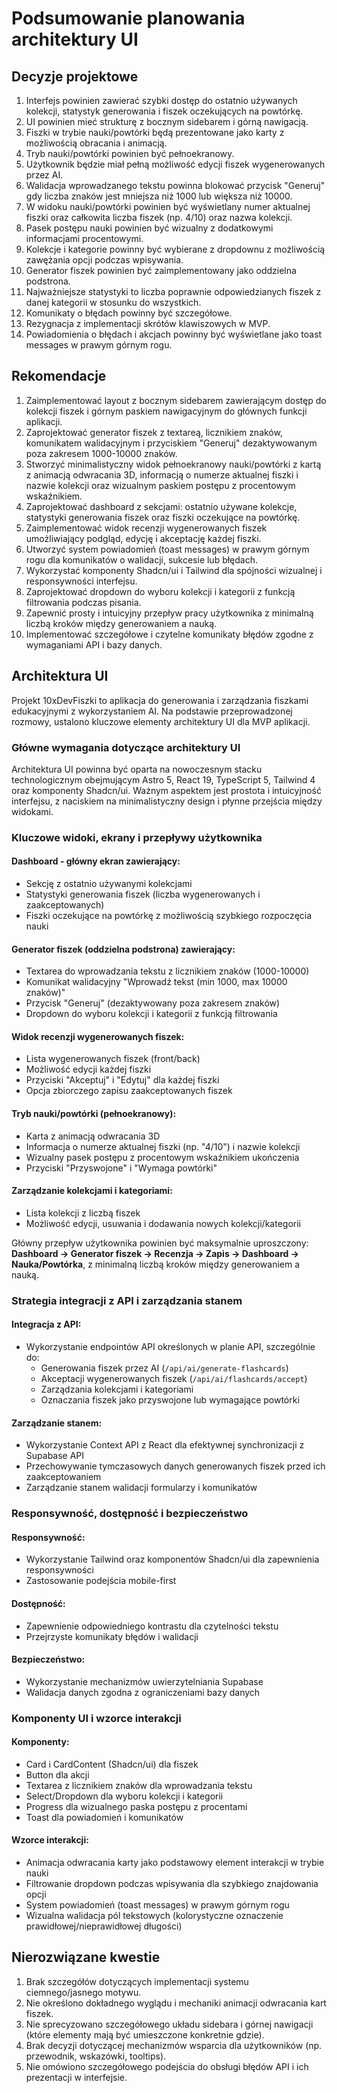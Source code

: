 # Podsumowanie planowania architektury UI

## Decyzje projektowe

1. Interfejs powinien zawierać szybki dostęp do ostatnio używanych kolekcji, statystyk generowania i fiszek oczekujących na powtórkę.
2. UI powinien mieć strukturę z bocznym sidebarem i górną nawigacją.
3. Fiszki w trybie nauki/powtórki będą prezentowane jako karty z możliwością obracania i animacją.
4. Tryb nauki/powtórki powinien być pełnoekranowy.
5. Użytkownik będzie miał pełną możliwość edycji fiszek wygenerowanych przez AI.
6. Walidacja wprowadzanego tekstu powinna blokować przycisk "Generuj" gdy liczba znaków jest mniejsza niż 1000 lub większa niż 10000.
7. W widoku nauki/powtórki powinien być wyświetlany numer aktualnej fiszki oraz całkowita liczba fiszek (np. 4/10) oraz nazwa kolekcji.
8. Pasek postępu nauki powinien być wizualny z dodatkowymi informacjami procentowymi.
9. Kolekcje i kategorie powinny być wybierane z dropdownu z możliwością zawężania opcji podczas wpisywania.
10. Generator fiszek powinien być zaimplementowany jako oddzielna podstrona.
11. Najważniejsze statystyki to liczba poprawnie odpowiedzianych fiszek z danej kategorii w stosunku do wszystkich.
12. Komunikaty o błędach powinny być szczegółowe.
13. Rezygnacja z implementacji skrótów klawiszowych w MVP.
14. Powiadomienia o błędach i akcjach powinny być wyświetlane jako toast messages w prawym górnym rogu.

## Rekomendacje

1. Zaimplementować layout z bocznym sidebarem zawierającym dostęp do kolekcji fiszek i górnym paskiem nawigacyjnym do głównych funkcji aplikacji.
2. Zaprojektować generator fiszek z textareą, licznikiem znaków, komunikatem walidacyjnym i przyciskiem "Generuj" dezaktywowanym poza zakresem 1000-10000 znaków.
3. Stworzyć minimalistyczny widok pełnoekranowy nauki/powtórki z kartą z animacją odwracania 3D, informacją o numerze aktualnej fiszki i nazwie kolekcji oraz wizualnym paskiem postępu z procentowym wskaźnikiem.
4. Zaprojektować dashboard z sekcjami: ostatnio używane kolekcje, statystyki generowania fiszek oraz fiszki oczekujące na powtórkę.
5. Zaimplementować widok recenzji wygenerowanych fiszek umożliwiający podgląd, edycję i akceptację każdej fiszki.
6. Utworzyć system powiadomień (toast messages) w prawym górnym rogu dla komunikatów o walidacji, sukcesie lub błędach.
7. Wykorzystać komponenty Shadcn/ui i Tailwind dla spójności wizualnej i responsywności interfejsu.
8. Zaprojektować dropdown do wyboru kolekcji i kategorii z funkcją filtrowania podczas pisania.
9. Zapewnić prosty i intuicyjny przepływ pracy użytkownika z minimalną liczbą kroków między generowaniem a nauką.
10. Implementować szczegółowe i czytelne komunikaty błędów zgodne z wymaganiami API i bazy danych.

## Architektura UI

Projekt 10xDevFiszki to aplikacja do generowania i zarządzania fiszkami edukacyjnymi z wykorzystaniem AI. Na podstawie przeprowadzonej rozmowy, ustalono kluczowe elementy architektury UI dla MVP aplikacji.

### Główne wymagania dotyczące architektury UI

Architektura UI powinna być oparta na nowoczesnym stacku technologicznym obejmującym Astro 5, React 19, TypeScript 5, Tailwind 4 oraz komponenty Shadcn/ui. Ważnym aspektem jest prostota i intuicyjność interfejsu, z naciskiem na minimalistyczny design i płynne przejścia między widokami.

### Kluczowe widoki, ekrany i przepływy użytkownika

#### Dashboard - główny ekran zawierający:
- Sekcję z ostatnio używanymi kolekcjami
- Statystyki generowania fiszek (liczba wygenerowanych i zaakceptowanych)
- Fiszki oczekujące na powtórkę z możliwością szybkiego rozpoczęcia nauki

#### Generator fiszek (oddzielna podstrona) zawierający:
- Textarea do wprowadzania tekstu z licznikiem znaków (1000-10000)
- Komunikat walidacyjny "Wprowadź tekst (min 1000, max 10000 znaków)"
- Przycisk "Generuj" (dezaktywowany poza zakresem znaków)
- Dropdown do wyboru kolekcji i kategorii z funkcją filtrowania

#### Widok recenzji wygenerowanych fiszek:
- Lista wygenerowanych fiszek (front/back)
- Możliwość edycji każdej fiszki
- Przyciski "Akceptuj" i "Edytuj" dla każdej fiszki
- Opcja zbiorczego zapisu zaakceptowanych fiszek

#### Tryb nauki/powtórki (pełnoekranowy):
- Karta z animacją odwracania 3D
- Informacja o numerze aktualnej fiszki (np. "4/10") i nazwie kolekcji
- Wizualny pasek postępu z procentowym wskaźnikiem ukończenia
- Przyciski "Przyswojone" i "Wymaga powtórki"

#### Zarządzanie kolekcjami i kategoriami:
- Lista kolekcji z liczbą fiszek
- Możliwość edycji, usuwania i dodawania nowych kolekcji/kategorii

Główny przepływ użytkownika powinien być maksymalnie uproszczony: **Dashboard → Generator fiszek → Recenzja → Zapis → Dashboard → Nauka/Powtórka**, z minimalną liczbą kroków między generowaniem a nauką.

### Strategia integracji z API i zarządzania stanem

#### Integracja z API:
- Wykorzystanie endpointów API określonych w planie API, szczególnie do:
  - Generowania fiszek przez AI (`/api/ai/generate-flashcards`)
  - Akceptacji wygenerowanych fiszek (`/api/ai/flashcards/accept`)
  - Zarządzania kolekcjami i kategoriami
  - Oznaczania fiszek jako przyswojone lub wymagające powtórki

#### Zarządzanie stanem:
- Wykorzystanie Context API z React dla efektywnej synchronizacji z Supabase API
- Przechowywanie tymczasowych danych generowanych fiszek przed ich zaakceptowaniem
- Zarządzanie stanem walidacji formularzy i komunikatów

### Responsywność, dostępność i bezpieczeństwo

#### Responsywność:
- Wykorzystanie Tailwind oraz komponentów Shadcn/ui dla zapewnienia responsywności
- Zastosowanie podejścia mobile-first

#### Dostępność:
- Zapewnienie odpowiedniego kontrastu dla czytelności tekstu
- Przejrzyste komunikaty błędów i walidacji

#### Bezpieczeństwo:
- Wykorzystanie mechanizmów uwierzytelniania Supabase
- Walidacja danych zgodna z ograniczeniami bazy danych

### Komponenty UI i wzorce interakcji

#### Komponenty:
- Card i CardContent (Shadcn/ui) dla fiszek
- Button dla akcji
- Textarea z licznikiem znaków dla wprowadzania tekstu
- Select/Dropdown dla wyboru kolekcji i kategorii
- Progress dla wizualnego paska postępu z procentami
- Toast dla powiadomień i komunikatów

#### Wzorce interakcji:
- Animacja odwracania karty jako podstawowy element interakcji w trybie nauki
- Filtrowanie dropdown podczas wpisywania dla szybkiego znajdowania opcji
- System powiadomień (toast messages) w prawym górnym rogu
- Wizualna walidacja pól tekstowych (kolorystyczne oznaczenie prawidłowej/nieprawidłowej długości)

## Nierozwiązane kwestie

1. Brak szczegółów dotyczących implementacji systemu ciemnego/jasnego motywu.
2. Nie określono dokładnego wyglądu i mechaniki animacji odwracania kart fiszek.
3. Nie sprecyzowano szczegółowego układu sidebara i górnej nawigacji (które elementy mają być umieszczone konkretnie gdzie).
4. Brak decyzji dotyczącej mechanizmów wsparcia dla użytkowników (np. przewodnik, wskazówki, tooltips).
5. Nie omówiono szczegółowego podejścia do obsługi błędów API i ich prezentacji w interfejsie.